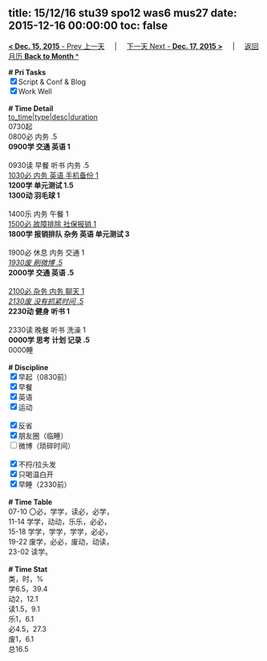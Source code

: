 title: 15/12/16 stu39 spo12 was6 mus27
date: 2015-12-16 00:00:00
toc: false
---
[**< Dec. 15, 2015** - Prev 上一天](/lifelogs/2015/12/d15.html) &nbsp; &nbsp; | &nbsp; &nbsp; [下一天 Next - **Dec. 17, 2015 >**](/lifelogs/2015/12/d17.html) &nbsp; &nbsp; |  &nbsp; &nbsp; [返回月历 **Back to Month ^**](/lifelogs/2015/12/index.html)
<br/><div><b># Pri Tasks</b></div><div><input checked="true" type="checkbox"/>Script &amp; Conf &amp; Blog</div><div><input checked="true" type="checkbox"/>Work Well</div><div><br/></div><div><b># Time Detail</b></div><div><u>to_time|type|desc|duration</u></div><div>0730起</div><div>0800必 内务 .5</div><div><b>0900学 交通 英语 1</b></div><div><br/></div><div>0930读 早餐 听书 内务 .5</div><div><u>1030必 内务 英语 手机备份 1</u></div><div><b>1200学 单元测试 1.5</b></div><div><b>1300动 羽毛球 1</b></div><div><br/></div><div>1400乐 内务 午餐 1</div><div><u>1500必 故障排除 社保报销 1</u></div><div><b>1800学 报销排队 杂务 英语 单元测试 3</b></div><div><br/></div><div>1900必 休息 内务 交通 1</div><div><u><i>1930废 刷微博 .5</i></u></div><div><b>2000学 交通 英语 .5</b></div><div><br/></div><div><u>2100必 杂务 内务 聊天 1</u></div><div><u><i>2130废 没有抓紧时间 .5</i></u></div><div><b>2230动 健身 听书 1</b></div><div><br/></div><div>2330读 晚餐 听书 洗澡 1</div><div><b>0000学 思考 计划 记录 .5</b></div><div>0000睡</div><div><br/></div><div><b># Discipline</b></div><div><input checked="true" type="checkbox"/>早起（0830前）</div><div><input checked="true" type="checkbox"/>早餐</div><div><input checked="true" type="checkbox"/>英语</div><div><input checked="true" type="checkbox"/>运动</div><div><br/></div><div><input checked="true" type="checkbox"/>反省</div><div><input checked="true" type="checkbox"/>朋友圈（临睡）</div><div><input type="checkbox"/>微博（琐碎时间）</div><div><br/></div><div><input checked="true" type="checkbox"/>不捋/拉头发</div><div><input checked="true" type="checkbox"/>只喝温白开</div><div><input checked="true" type="checkbox"/>早睡（2330前）</div><div><br/></div><div><b># Time Table</b></div><div>07-10 〇必，学学，读必，必学，</div><div>11-14 学学，动动，乐乐，必必，</div><div>15-18 学学，学学，学学，必必，</div><div>19-22 废学，必必，废动，动读，</div><div>23-02 读学。</div><div><br/></div><div><b># Time Stat</b></div><div>类，时，%</div><div>学6.5，39.4</div><div>动2，12.1</div><div>读1.5，9.1</div><div>乐1，6.1</div><div>必4.5，27.3</div><div>废1，6.1</div><div>总16.5</div>